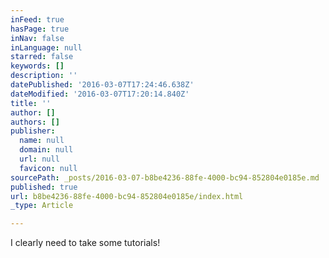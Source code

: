 ```yaml
---
inFeed: true
hasPage: true
inNav: false
inLanguage: null
starred: false
keywords: []
description: ''
datePublished: '2016-03-07T17:24:46.638Z'
dateModified: '2016-03-07T17:20:14.840Z'
title: ''
author: []
authors: []
publisher:
  name: null
  domain: null
  url: null
  favicon: null
sourcePath: _posts/2016-03-07-b8be4236-88fe-4000-bc94-852804e0185e.md
published: true
url: b8be4236-88fe-4000-bc94-852804e0185e/index.html
_type: Article

---
```

I clearly need to take some tutorials!